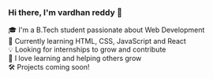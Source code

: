 ### Hi there, I'm vardhan reddy 👋

🎓 I'm a B.Tech student passionate about Web Development  
🌱 Currently learning HTML, CSS, JavaScript and React  
💡 Looking for internships to grow and contribute  
📘 I love learning and helping others grow  
🛠️ Projects coming soon!



<!--
**vardhanreddy08/Vardhanreddy08** is a ✨ _special_ ✨ repository because its `README.md` (this file) appears on your GitHub profile.

Here are some ideas to get you started:

- 🔭 I’m currently working on ...
- 🌱 I’m currently learning ...
- 👯 I’m looking to collaborate on ...
- 🤔 I’m looking for help with ...
- 💬 Ask me about ...
- 📫 How to reach me: ...
- 😄 Pronouns: ...
- ⚡ Fun fact: ...
-->
